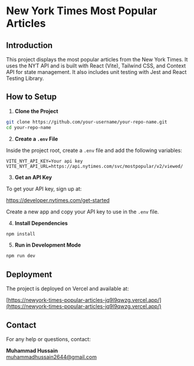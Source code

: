 # New York Times Most Popular Articles

## Introduction

This project displays the most popular articles from the New York Times. It uses the NYT API and is built with React (Vite), Tailwind CSS, and Context API for state management. It also includes unit testing with Jest and React Testing Library.

## How to Setup

1. **Clone the Project**

```bash
git clone https://github.com/your-username/your-repo-name.git
cd your-repo-name
```

2. **Create a `.env` File**

Inside the project root, create a `.env` file and add the following variables:

```
VITE_NYT_API_KEY=Your api key
VITE_NYT_API_URL=https://api.nytimes.com/svc/mostpopular/v2/viewed/
```

3. **Get an API Key**

To get your API key, sign up at:

https://developer.nytimes.com/get-started

Create a new app and copy your API key to use in the `.env` file.

4. **Install Dependencies**

```bash
npm install
```

5. **Run in Development Mode**

```bash
npm run dev
```

## Deployment

The project is deployed on Vercel and available at:

[https://newyork-times-popular-articles-jq9l9qwzg.vercel.app/](https://newyork-times-popular-articles-jq9l9qwzg.vercel.app/)

## Contact

For any help or questions, contact:

**Muhammad Hussain**  
muhammadhussain2644@gmail.com
